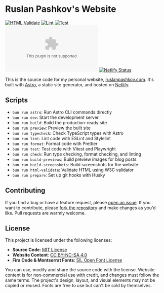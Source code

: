 # Ruslan Pashkov's Website

[![HTML Validate](https://github.com/ruslanpashkov/ruslanpashkov.com/actions/workflows/html-validate.yml/badge.svg)](https://github.com/ruslanpashkov/ruslanpashkov.com/actions/workflows/html-validate.yml)
[![Lint](https://github.com/ruslanpashkov/ruslanpashkov.com/actions/workflows/lint.yml/badge.svg)](https://github.com/ruslanpashkov/ruslanpashkov.com/actions/workflows/lint.yml)
[![Test](https://github.com/ruslanpashkov/ruslanpashkov.com/actions/workflows/test.yml/badge.svg)](https://github.com/ruslanpashkov/ruslanpashkov.com/actions/workflows/test.yml)
[![Last Commit](https://img.shields.io/github/last-commit/ruslanpashkov/ruslanpashkov.com)](https://github.com/ruslanpashkov/ruslanpashkov.com/commit/HEAD)
[![Netlify Status](https://api.netlify.com/api/v1/badges/3636665e-3793-40ea-9632-ac79a4edba44/deploy-status)](https://app.netlify.com/sites/ruslanpashkov/deploys)

This is the source code for my personal website, [ruslanpashkov.com](https://ruslanpashkov.com). It's built with [Astro](https://astro.build), a static site generator, and hosted on [Netlify](https://www.netlify.com).

## Scripts

- `bun run astro`: Run Astro CLI commands directly
- `bun run dev`: Start the development server
- `bun run build`: Build the production-ready site
- `bun run preview`: Preview the built site
- `bun run typecheck`: Check TypeScript types with Astro
- `bun run lint`: Lint code with ESLint and Stylelint
- `bun run format`: Format code with Prettier
- `bun run test`: Test code with Vitest and Playwright
- `bun run check`: Run type checking, format checking, and linting
- `bun run build-previews`: Build preview images for blog posts
- `bun run build-screenshots`: Build screenshots for the website
- `bun run html-validate`: Validate HTML using W3C validator
- `bun run prepare`: Set up git hooks with Husky

## Contributing

If you find a bug or have a feature request, please [open an issue](https://github.com/ruslanpashkov/ruslanpashkov.com/issues). If you want to contribute, please [fork the repository](https://github.com/ruslanpashkov/ruslanpashkov.com/fork) and make changes as you'd like. Pull requests are warmly welcome.

## License

This project is licensed under the following licenses:

- **Source Code**: [MIT License](LICENSE)
- **Website Content**: [CC BY-NC-SA 4.0](CC.md)
- **Fira Code & Montserrat Fonts**: [SIL Open Font License](OFL.md)

You can use, modify and share the source code with the license. Website content is for non-commercial use with credit, and changes must follow the same terms. The project's design, layout, and visual elements may not be copied or reused. Fonts are free to use but can't be sold by themselves.
